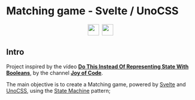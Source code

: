 # Matching game - Svelte / UnoCSS
<p align="center">
<img src="https://raw.githubusercontent.com/unocss/unocss/main/playground/public/icon-gray.svg" style="width:30px;" />
<img src="https://upload.wikimedia.org/wikipedia/commons/thumb/1/1b/Svelte_Logo.svg/1200px-Svelte_Logo.svg.png" style="width:30px; margin-left:5px;" />
</p>

## Intro
Project inspired by the vídeo **[Do This Instead Of Representing State With Booleans](https://youtu.be/4Lom_lqSGoY)**, by the channel **[Joy of Code](https://www.youtube.com/@JoyofCodeDev)**.

The main objective is to create a Matching game, powered by [Svelte](https://svelte.dev/) and [UnoCSS](https://unocss.dev/), using the [State Machine](https://refactoring.guru/design-patterns/state) pattern;
